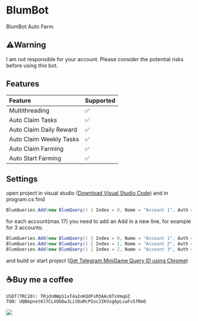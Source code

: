 # BlumBot
BlumBot Auto Farm

## ⚠️Warning
I am not responsible for your account. Please consider the potential risks before using this bot.

## Features
| Feature                   | Supported |
| :------------------------ | :-------- |
| Multithreading            | ✅        |
| Auto Claim Tasks          | ✅        |
| Auto Claim Daily Reward   | ✅        |
| Auto Claim Weekly Tasks   | ✅        |
| Auto Claim Farming        | ✅        |
| Auto Start Farming        | ✅        |

## Settings
open project in visual studio ([Download Visual Studio Code](https://code.visualstudio.com/download)) and in program.cs find
```c#
BlumQueries.Add(new BlumQuery() { Index = 0, Name = "Account 1", Auth = "query_id of account 1" });
```
for each account(max 17) you need to add an Add in a new line, for example for 3 accounts:
```c#
BlumQueries.Add(new BlumQuery() { Index = 0, Name = "Account 1", Auth = "query_id of account 1" });
BlumQueries.Add(new BlumQuery() { Index = 1, Name = "Account 2", Auth = "query_id of account 2" });
BlumQueries.Add(new BlumQuery() { Index = 2, Name = "Account 3", Auth = "query_id of account 3" });
```
and build or start project ([Get Telegram MiniGame Query ID using Chrome](https://youtu.be/r0Ulqev-9M4))

## ☕Buy me a coffee
```
USDT(TRC20): TRjdnBWpS1xT4a2oKQdFsM3AAc6TxVmqGZ
TON: UQBmpnet6lYCLXObDwJLitDuMcPIocJIKVxg6pLvaFv5fRmO
```

![](http://visit.parselecom.com/Api/Visit/27/CF3476)
